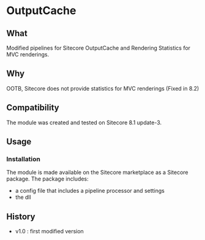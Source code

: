 # OutputCache #

## What ##

Modified pipelines for Sitecore OutputCache and Rendering Statistics for MVC renderings.

## Why ##

OOTB, Sitecore does not provide statistics for MVC renderings (Fixed in 8.2)

## Compatibility ##

The module was created and tested on Sitecore 8.1 update-3.

## Usage ##

### Installation ###

The module is made available on the Sitecore marketplace as a Sitecore package. The package includes:

- a config file that includes a pipeline processor and settings 
- the dll
 
## History ##
- v1.0 : first modified version
